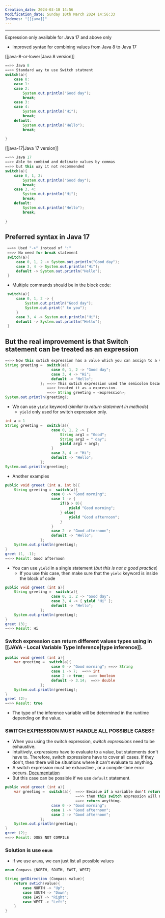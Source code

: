```yaml
---
Creation_date: 2024-03-10 14:56
Modification_date: Sunday 10th March 2024 14:56:33
Indexes: "[[java]]"
---
```


----
Expression only available for Java 17 and above only

- Improved syntax for combining values from Java 8 to Java 17

[[java-8-or-lower|Java 8 version]]
```java
==>> Java 8
==>> Standard way to use Switch statment
switch(a){
	case 0:
	case 1:
	case 2:
		System.out.println("Good day");
		break;
	case 3:
	case 4:
		System.out.println("Hi");
		break;
	default:
		System.out.println("Hello");
		break;
	
}
```

[[java-17|Java 17 version]]
```java
==>> Java 17
==>> Able to combind and delimate values by commas 
==>> but this way it not recommended
switch(a){
	case 0, 1, 2:
		System.out.println("Good day");
		break;
	case 3, 4:
		System.out.println("Hi");
		break;
	default:
		System.out.println("Hello");
		break;
	
}
```
## Preferred syntax in Java 17
```java
 ==>> Used "->" instead of ":"
 ==>> No need for break statement
 switch(a){
	 case 0, 1, 2 -> System.out.println("Good day");
	 case 3, 4 -> System.out.println("Hi");
	 default -> System.out.println("Hello");
 }
```

 - Multiple commands should be in the block code:
```java
 switch(a){
	 case 0, 1, 2 -> {
		 System.out.println("Good day");
		 System.out.print(" to you");
	 } 
	 case 3, 4 -> System.out.println("Hi");
	 default -> System.out.println("Hello");
 }
```

## But the real improvement is that Switch statement can be treated as an expression
```java
==>> Now this swtich expression has a value which you can assign to a variable
String greeting =  switch(a){
					 case 0, 1, 2 -> "Good day";
					 case 3, 4 -> "Hi";
					 default -> "Hello";
				}; ==>> This swtich expression used the semicolon becasue the compiler 
				   ==>> treated it as a expression.
				   ==>> String greeting = <expression>;
System.out.println(greeting);
```

- We can use `yield` keyword (*similar to return statement in methods*)
	- `yield` only used for switch expression only.
```java
int a = 1
String greeting =  switch(a){
					 case 0, 1, 2 -> {
						 String arg1 = "Good";
						 String arg2 = " day";
						 yield arg1 + arg2;
					 }
					 case 3, 4 -> "Hi";
					 default -> "Hello";
				};
System.out.println(greeting);
```

- Another examples
```java
public void greeet (int a, int b){
	String greeting =  switch(a){
					 case 0 -> "Good morning";
					 case 1 -> {
						 if(b > 0){
							 yield "Good morning";
						 } else{
							 yield "Good afternoon";
						 }
					 }
					 case 2 -> "Good afternoon";
					 default -> "Hello";
				};
	System.out.println(greeting);
}
greet (1, -1);
==>> Result: Good afternoon
```

- You can use `yield` in a single statement (*but this is not a good practice*)
	- If you use this case, then make sure that the `yield` keyword is inside the block of code
```java
public void greeet (int a){
	String greeting =  switch(a){
					 case 0, 1, 2 -> "Good day";
					 case 3, 4 -> { yield "Hi" };
					 default -> "Hello";
				};
	System.out.println(greeting);
}
greet (3);
==>> Result: Hi
```

### Switch expression can return different values types using in [[JAVA - Local Variable Type Inference|type inference]].

```java
public void greeet (int a){
	var greeting =  switch(a){
					 case 0 -> "Good morning"; ==>> String
					 case 1 -> 7;  ==>> int
					 case 2 -> true;  ==>> boolean
					 default -> 3.14;  ==>> double
				};
	System.out.println(greeting);
}
greet (2);
==>> Result: true
```
- The type of the inference variable will be determined in the runtime depending on the value.

### SWITCH EXPRESSION MUST HANDLE ALL POSSIBLE CASES!!
- When you using the switch expression, _switch expressions_ need to be exhaustive.
- Intuitively, _expressions_ have to evaluate to a value, but statements don't have to. Therefore, switch expressions have to cover all cases. If they don't, then there will be situations where it can't evaluate to anything.
- A switch expression must be exhaustive , or a compile-time error occurs. [Documentation](https://docs.oracle.com/javase/specs/jls/se19/preview/specs/patterns-switch-record-patterns-jls.html#jls-15.28.1)
- But this case can be possible if we use `default` statement.
```java
public void greeet (int a){
	var greeting =  switch(a){  ==>> Becasue if a variable don't return any value
	                            ==>> then this switch expression will not
	                            ==>> return anything.
					 case 0 -> "Good morning"; 
					 case 1 -> "Good afternoon";
					 case 2 -> "Good afternoon";
				};
	System.out.println(greeting);
}
greet (2);
==>> Result: DOES NOT COMPILE
```

### Solution is use `enum`

- If we use `enums`, we can just list all possible values
```java
enum Compass {NORTH, SOUTH, EAST, WEST}

String getDirection (Compass value){
	return swtich(value){
		case NORTH -> "Up";
		case SOUTH -> "Down";
		case EAST -> "Right";
		case WEST -> "Left";
	}
}
```